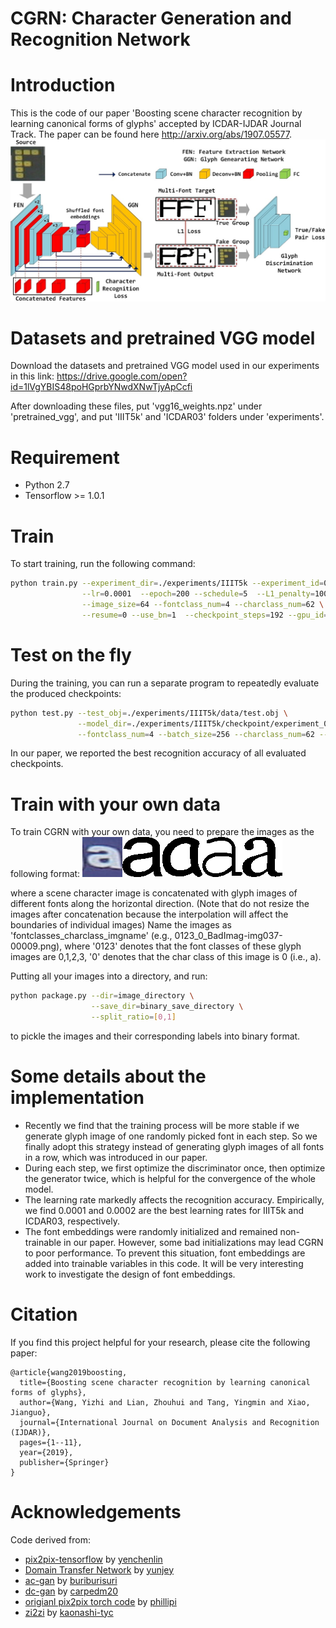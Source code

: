 # CGRN: Character Generation and Recognition Network

# Introduction

This is the code of our paper 'Boosting scene character recognition by learning canonical forms of glyphs' accepted by ICDAR-IJDAR Journal Track. The paper can be found here http://arxiv.org/abs/1907.05577.
![network arch](network_arch.jpg)

# Datasets and pretrained VGG model

Download the datasets and pretrained VGG model used in our experiments in this link: https://drive.google.com/open?id=1lVgYBIS48poHGprbYNwdXNwTjyApCcfi

After downloading these files, put 'vgg16_weights.npz' under 'pretrained_vgg', and put 'IIIT5k' and 'ICDAR03' folders under 'experiments'.

# Requirement
- Python 2.7
- Tensorflow >= 1.0.1

# Train
To start training, run the following command:
```sh
python train.py --experiment_dir=./experiments/IIIT5k --experiment_id=0  --batch_size=128   \
                --lr=0.0001  --epoch=200 --schedule=5  --L1_penalty=100 --Lcont_penalty=100 \
                --image_size=64 --fontclass_num=4 --charclass_num=62 \
                --resume=0 --use_bn=1  --checkpoint_steps=192 --gpu_id=0
```

# Test on the fly
During the training, you can run a separate program to repeatedly evaluate the produced checkpoints:
```sh
python test.py --test_obj=./experiments/IIIT5k/data/test.obj \
               --model_dir=./experiments/IIIT5k/checkpoint/experiment_0_batch_128  \
               --fontclass_num=4 --batch_size=256 --charclass_num=62 --use_bn=1 --gpu_id=1
```
In our paper, we reported the best recognition accuracy of all evaluated checkpoints.

# Train with your own data
To train CGRN with your own data, you need to prepare the images as the following format:
![image sample](training_sample.png)

where a scene character image is concatenated with glyph images of different fonts along the horizontal direction.
(Note that do not resize the images after concatenation because the interpolation will affect the boundaries of individual images)
Name the images as 'fontclasses_charclass_imgname' (e.g., 0123_0_BadImag-img037-00009.png), where '0123' denotes that the font classes of these glyph images are 0,1,2,3, '0' denotes that the char class of this image is 0 (i.e., a).

Putting all your images into a directory, and run:
```sh
python package.py --dir=image_directory \
                  --save_dir=binary_save_directory \
                  --split_ratio=[0,1]
```
to pickle the images and their corresponding labels into binary format.

# Some details about the implementation
- Recently we find that the training process will be more stable if we generate glyph image of one randomly picked font in each step.
So we finally adopt this strategy instead of generating glyph images of all fonts in a row, which was introduced in our paper.
- During each step, we first optimize the discriminator once, then optimize the generator twice, which is helpful for the convergence of the whole model.
- The learning rate markedly affects the recognition accuracy. Empirically, we find 0.0001 and 0.0002 are the best learning rates for IIIT5k and ICDAR03, respectively.
- The font embeddings were randomly initialized and remained non-trainable in our paper. However, some bad initializations may lead CGRN to poor performance. To prevent this situation, font embeddings are added into trainable variables in this code. It will be very interesting work to investigate the design of font embeddings.

# Citation

If you find this project helpful for your research, please cite the following paper:
```
@article{wang2019boosting,
  title={Boosting scene character recognition by learning canonical forms of glyphs},
  author={Wang, Yizhi and Lian, Zhouhui and Tang, Yingmin and Xiao, Jianguo},
  journal={International Journal on Document Analysis and Recognition (IJDAR)},
  pages={1--11},
  year={2019},
  publisher={Springer}
}
```
# Acknowledgements
Code derived from:

* [pix2pix-tensorflow](https://github.com/yenchenlin/pix2pix-tensorflow) by [yenchenlin](https://github.com/yenchenlin)
* [Domain Transfer Network](https://github.com/yunjey/domain-transfer-network) by [yunjey](https://github.com/yunjey)
* [ac-gan](https://github.com/buriburisuri/ac-gan) by [buriburisuri](https://github.com/buriburisuri)
* [dc-gan](https://github.com/carpedm20/DCGAN-tensorflow) by [carpedm20](https://github.com/carpedm20)
* [origianl pix2pix torch code](https://github.com/phillipi/pix2pix) by [phillipi](https://github.com/phillipi)
* [zi2zi](https://github.com/kaonashi-tyc/zi2zi/) by [kaonashi-tyc](https://github.com/kaonashi-tyc)